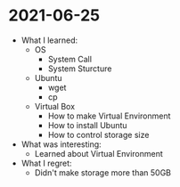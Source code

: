 # 2021-06-25

- What I learned:
  - OS
    - System Call
    - System Sturcture
  - Ubuntu
    - wget
    - cp
  - Virtual Box
    - How to make Virtual Environment
    - How to install Ubuntu
    - How to control storage size 
- What was interesting: 
  - Learned about Virtual Environment
- What I regret: 
  - Didn't make storage more than 50GB